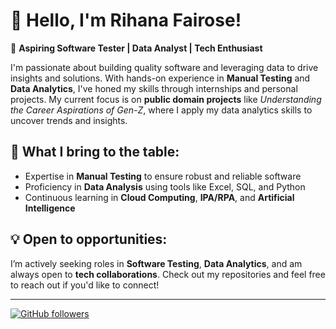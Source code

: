 # 👋 Hello, I'm Rihana Fairose!

🚀 **Aspiring Software Tester | Data Analyst | Tech Enthusiast**

I'm passionate about building quality software and leveraging data to drive insights and solutions. With hands-on experience in **Manual Testing** and **Data Analytics**, I've honed my skills through internships and personal projects. My current focus is on **public domain projects** like _Understanding the Career Aspirations of Gen-Z_, where I apply my data analytics skills to uncover trends and insights.

## 🌟 What I bring to the table:
- Expertise in **Manual Testing** to ensure robust and reliable software
- Proficiency in **Data Analysis** using tools like Excel, SQL, and Python  
- Continuous learning in **Cloud Computing**, **IPA/RPA**, and **Artificial Intelligence**

## 💡 Open to opportunities:
I’m actively seeking roles in **Software Testing**, **Data Analytics**, and am always open to **tech collaborations**. Check out my repositories and feel free to reach out if you'd like to connect!

---

[![GitHub followers](https://img.shields.io/github/followers/Rihana5rose?label=Follow&style=social)](https://github.com/your-username)


<!---
Rihana5rose/Rihana5rose is a ✨ special ✨ repository because its `README.md` (this file) appears on your GitHub profile.
You can click the Preview link to take a look at your changes.
--->
